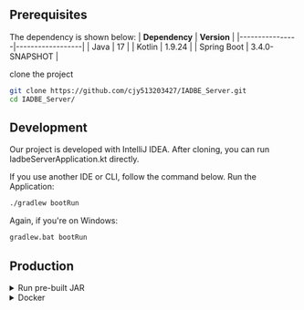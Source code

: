 ## Prerequisites
The dependency is shown below:
| **Dependency** | **Version**      |
|----------------|------------------|
| Java           | 17               |
| Kotlin         | 1.9.24           |
| Spring Boot    | 3.4.0-SNAPSHOT   |


clone the project
```bash
git clone https://github.com/cjy513203427/IADBE_Server.git
cd IADBE_Server/
```

## Development
Our project is developed with IntelliJ IDEA. After cloning, you can run IadbeServerApplication.kt directly.

If you use another IDE or CLI, follow the command below.
Run the Application:
```bash
./gradlew bootRun
```
Again, if you're on Windows:
```bash
gradlew.bat bootRun
```


## Production
<details>
<summary>Run pre-built JAR</summary>
You can run the pre-built JAR file directly:

```bash
cd jar/
java -jar IADBE_Server-0.0.1-SNAPSHOT.jar
```
</details>

<details>
<summary>Docker</summary>

```bash
# Build docker image
docker build -t my-spring-boot-app .
# Run docker container
docker run -p 8080:8080 my-spring-boot-app
```

</details>

